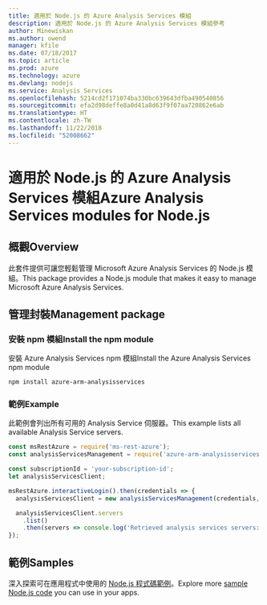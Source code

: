 ```yaml
---
title: 適用於 Node.js 的 Azure Analysis Services 模組
description: 適用於 Node.js 的 Azure Analysis Services 模組參考
author: Minewiskan
ms.author: owend
manager: kfile
ms.date: 07/18/2017
ms.topic: article
ms.prod: azure
ms.technology: azure
ms.devlang: nodejs
ms.service: Analysis Services
ms.openlocfilehash: 5214cd2f171074ba330bc639643dfba490540856
ms.sourcegitcommit: efa2d98deffe8a0d41a8d63f9f07aa720862e6ab
ms.translationtype: HT
ms.contentlocale: zh-TW
ms.lasthandoff: 11/22/2018
ms.locfileid: "52008662"
---
```

# <a name="azure-analysis-services-modules-for-nodejs"></a><span data-ttu-id="65614-103">適用於 Node.js 的 Azure Analysis Services 模組</span><span class="sxs-lookup"><span data-stu-id="65614-103">Azure Analysis Services modules for Node.js</span></span>

## <a name="overview"></a><span data-ttu-id="65614-104">概觀</span><span class="sxs-lookup"><span data-stu-id="65614-104">Overview</span></span>
<span data-ttu-id="65614-105">此套件提供可讓您輕鬆管理 Microsoft Azure Analysis Services 的 Node.js 模組。</span><span class="sxs-lookup"><span data-stu-id="65614-105">This package provides a Node.js module that makes it easy to manage Microsoft Azure Analysis Services.</span></span>

## <a name="management-package"></a><span data-ttu-id="65614-106">管理封裝</span><span class="sxs-lookup"><span data-stu-id="65614-106">Management package</span></span>

### <a name="install-the-npm-module"></a><span data-ttu-id="65614-107">安裝 npm 模組</span><span class="sxs-lookup"><span data-stu-id="65614-107">Install the npm module</span></span>

<span data-ttu-id="65614-108">安裝 Azure Analysis Services npm 模組</span><span class="sxs-lookup"><span data-stu-id="65614-108">Install the Azure Analysis Services npm module</span></span>

```bash
npm install azure-arm-analysisservices
```

### <a name="example"></a><span data-ttu-id="65614-109">範例</span><span class="sxs-lookup"><span data-stu-id="65614-109">Example</span></span>

<span data-ttu-id="65614-110">此範例會列出所有可用的 Analysis Service 伺服器。</span><span class="sxs-lookup"><span data-stu-id="65614-110">This example lists all available Analysis Service servers.</span></span>

```javascript
const msRestAzure = require('ms-rest-azure');
const analysisServicesManagement = require('azure-arm-analysisservices');

const subscriptionId = 'your-subscription-id';
let analysisServicesClient;

msRestAzure.interactiveLogin().then(credentials => {
  analysisServicesClient = new analysisServicesManagement(credentials, subscriptionId);

  analysisServicesClient.servers
    .list()
    .then(servers => console.log('Retrieved analysis services servers: ', servers));
});
```

## <a name="samples"></a><span data-ttu-id="65614-111">範例</span><span class="sxs-lookup"><span data-stu-id="65614-111">Samples</span></span>

<span data-ttu-id="65614-112">深入探索可在應用程式中使用的 [Node.js 程式碼範例](https://azure.microsoft.com/resources/samples/?platform=nodejs)。</span><span class="sxs-lookup"><span data-stu-id="65614-112">Explore more [sample Node.js code](https://azure.microsoft.com/resources/samples/?platform=nodejs) you can use in your apps.</span></span>
